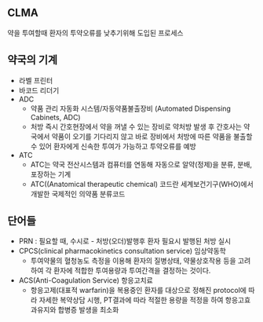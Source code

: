 ## CLMA
약을 투여할때 환자의 투약오류를 낮추기위해 도입된 프로세스 

## 약국의 기계
  - 라벨 프린터
  - 바코드 리더기
  - ADC
    - 약품 관리 자동화 시스템/자동약품불출장비 (Automated Dispensing Cabinets, ADC)
    - 처방 즉시 간호현장에서 약을 꺼낼 수 있는 장비로 약처방 발생 후 간호사는 약국에서 약품이 오기를 기다리지 않고 바로 장비에서 처방에 따른 약품을 불출할 수 있어 환자에게 신속한 투여가 가능하고 투약오류를 예방
  - ATC
    - ATC는 약국 전산시스템과 컴퓨터를 연동해 자동으로 알약(정제)을 분류, 분배, 포장하는 기계
    - ATC((Anatomical therapeutic chemical) 코드란 세계보건기구(WHO)에서 개발한 국제적인 의약품 분류코드
   
## 단어들       
  - PRN : 필요할 때, 수시로 - 처방(오더)발행후 환자 필요시 발행된 처방 실시
  - CPCS(clinical pharmacokinetics consultation service) 임상약동학
    - 투여약물의 혈청농도 측정을 이용해 환자의 질병상태, 약물상호작용 등을 고려하여 각 환자에 적합한 투여용량과 투여간격을 결정하는 것이다.
  - ACS(Anti-Coagulation Service) 항응고치료
    - 항응고제(대표적  warfarin)을 복용중인 환자를 대상으로 정해진 protocol에 따라 자세한 복약상담 시행,  PT결과에 따라 적절한 용량을 적정을 하여 항응고효과유지와 합병증 발생을 최소화

